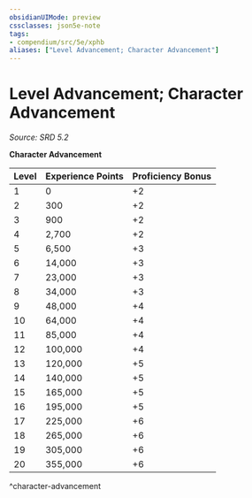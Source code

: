 ```yaml
---
obsidianUIMode: preview
cssclasses: json5e-note
tags:
- compendium/src/5e/xphb
aliases: ["Level Advancement; Character Advancement"]
---
```

# Level Advancement; Character Advancement
*Source: SRD 5.2* 

**Character Advancement**

| Level | Experience Points | Proficiency Bonus |
|-------|-------------------|-------------------|
| 1 | 0 | +2 |
| 2 | 300 | +2 |
| 3 | 900 | +2 |
| 4 | 2,700 | +2 |
| 5 | 6,500 | +3 |
| 6 | 14,000 | +3 |
| 7 | 23,000 | +3 |
| 8 | 34,000 | +3 |
| 9 | 48,000 | +4 |
| 10 | 64,000 | +4 |
| 11 | 85,000 | +4 |
| 12 | 100,000 | +4 |
| 13 | 120,000 | +5 |
| 14 | 140,000 | +5 |
| 15 | 165,000 | +5 |
| 16 | 195,000 | +5 |
| 17 | 225,000 | +6 |
| 18 | 265,000 | +6 |
| 19 | 305,000 | +6 |
| 20 | 355,000 | +6 |
^character-advancement